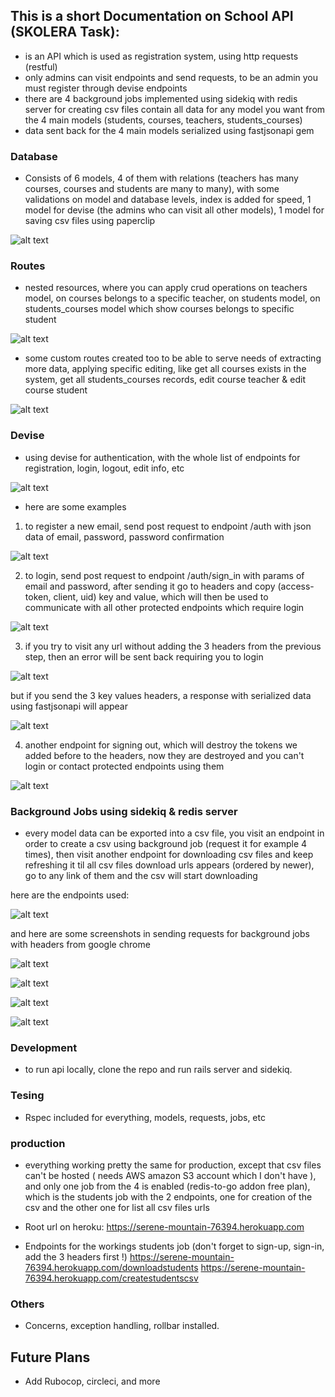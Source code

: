 ## This is a short Documentation on School API (SKOLERA Task):
- is an API which is used as registration system, using http requests (restful)
- only admins can visit endpoints and send requests, to be an admin you must register through devise endpoints
- there are 4 background jobs implemented using sidekiq with redis server for creating csv files contain all data for any model you want from the 4 main models (students, courses, teachers, students_courses)
- data sent back for the 4 main models serialized using fastjsonapi gem 
### Database
- Consists of 6 models, 4 of them with relations (teachers has many courses, courses and students are many to many), with some validations on model and database levels, index is added for speed, 1 model for devise (the admins who can visit all other models), 1 model for saving csv files using paperclip 

![alt text](https://res.cloudinary.com/elta3lab/image/upload/v1560632464/Screenshot_from_2019-06-15_22-58-42.png)

###  Routes
- nested resources, where you can apply crud operations on teachers model, on courses belongs to a specific teacher, on students model, on students_courses model which show courses belongs to specific student

![alt text](https://res.cloudinary.com/elta3lab/image/upload/v1560633716/Screenshot_from_2019-06-15_23-21-28.png)

- some custom routes created too to be able to serve needs of extracting more data, applying specific editing, like get all courses exists in the system, get all students_courses records, edit course teacher & edit course student

![alt text](https://res.cloudinary.com/elta3lab/image/upload/v1560634175/Screenshot_from_2019-06-15_23-29-19.png)

### Devise
- using devise for authentication, with the whole list of endpoints for registration, login, logout, edit info, etc

![alt text](https://res.cloudinary.com/elta3lab/image/upload/v1560634421/Screenshot_from_2019-06-15_23-32-22.png)

- here are some examples
1) to register a new email, send post request to endpoint /auth with json data of email, password, password confirmation

![alt text](https://res.cloudinary.com/elta3lab/image/upload/v1560634934/Screenshot_from_2019-06-15_23-41-37.png)

2) to login, send post request to endpoint /auth/sign_in with params of email and password, after sending it go to headers and copy (access-token, client, uid) key and value, which will then be used to communicate with all other protected endpoints which require login

![alt text](https://res.cloudinary.com/elta3lab/image/upload/v1560635209/Screenshot_from_2019-06-15_23-46-28.png)

3) if you try to visit any url without adding the 3 headers from the previous step, then an error will be sent back requiring you to login

![alt text](https://res.cloudinary.com/elta3lab/image/upload/v1560635867/Screenshot_from_2019-06-15_23-57-34.png)

but if you send the 3 key values headers, a response with serialized data using fastjsonapi will appear

![alt text](https://res.cloudinary.com/elta3lab/image/upload/v1560635897/Screenshot_from_2019-06-15_23-57-01.png)

4) another endpoint for signing out, which will destroy the tokens we added before to the headers, now they are destroyed and you can't login or contact protected endpoints using them

![alt text](https://res.cloudinary.com/elta3lab/image/upload/v1560636269/Screenshot_from_2019-06-16_00-02-56.png)

### Background Jobs using sidekiq & redis server

- every model data can be exported into a csv file, you visit an endpoint in order to create a csv using background job (request it for example 4 times), then visit another endpoint for downloading csv files and keep refreshing it til all csv files download urls appears (ordered by newer), go to any link of them and the csv will start downloading

here are the endpoints used:

![alt text](https://res.cloudinary.com/elta3lab/image/upload/v1560636608/Screenshot_from_2019-06-16_00-09-32.png)

and here are some screenshots in sending requests for background jobs with headers from google chrome

![alt text](https://res.cloudinary.com/elta3lab/image/upload/v1560636811/Screenshot_from_2019-06-16_00-13-07.png)

![alt text](https://res.cloudinary.com/elta3lab/image/upload/v1560637016/Screenshot_from_2019-06-16_00-13-49.png)

![alt text](https://res.cloudinary.com/elta3lab/image/upload/v1560637058/Screenshot_from_2019-06-16_00-17-11.png)

![alt text](https://res.cloudinary.com/elta3lab/image/upload/v1560637063/Screenshot_from_2019-06-16_00-17-23.png)

### Development

- to run api locally, clone the repo and run rails server and sidekiq.

### Tesing

- Rspec included for everything, models, requests, jobs, etc

### production

- everything working pretty the same for production, except that csv files can't be hosted ( needs AWS amazon S3 account which I don't have ), and only one job from the 4 is enabled (redis-to-go addon free plan), which is the students job with the 2 endpoints, one for creation of the csv and the other one for list all csv files urls

- Root url on heroku: https://serene-mountain-76394.herokuapp.com
- Endpoints for the workings students job (don't forget to sign-up, sign-in, add the 3 headers first !)
https://serene-mountain-76394.herokuapp.com/downloadstudents
https://serene-mountain-76394.herokuapp.com/createstudentscsv       

### Others

- Concerns, exception handling, rollbar installed.

## Future Plans

- Add Rubocop, circleci, and more

